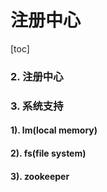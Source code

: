 注册中心
===========================
[toc]


### 2. 注册中心

### 3. 系统支持
#### 1). lm(local memory)
#### 2). fs(file system)
#### 3). zookeeper
